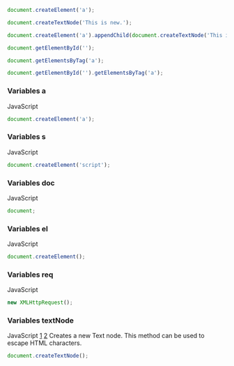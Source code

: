 ```javascript
document.createElement('a');
```
```javascript
document.createTextNode('This is new.');
```
```javascript
document.createElement('a').appendChild(document.createTextNode('This is new.'));
```
```javascript
document.getElementById('');
```
```javascript
document.getElementsByTag('a');
```
```javascript
document.getElementById('').getElementsByTag('a');
```

### Variables a
JavaScript
```javascript
document.createElement('a');
```

### Variables s
JavaScript
```javascript
document.createElement('script');
```

### Variables doc
JavaScript
```javascript
document;
```

### Variables el
JavaScript
```javascript
document.createElement();
```

### Variables req
JavaScript
```javascript
new XMLHttpRequest();
```

### Variables textNode
JavaScript
[1](https://developer.mozilla.org/en-US/docs/Web/API/Document/createTextNode) [2](https://nurmalitasari04.blogspot.com/2015/09/penggunaan-createelement-createtextnode.html?m=1) Creates a new Text node. This method can be used to escape HTML characters.

```javascript
document.createTextNode();
```

